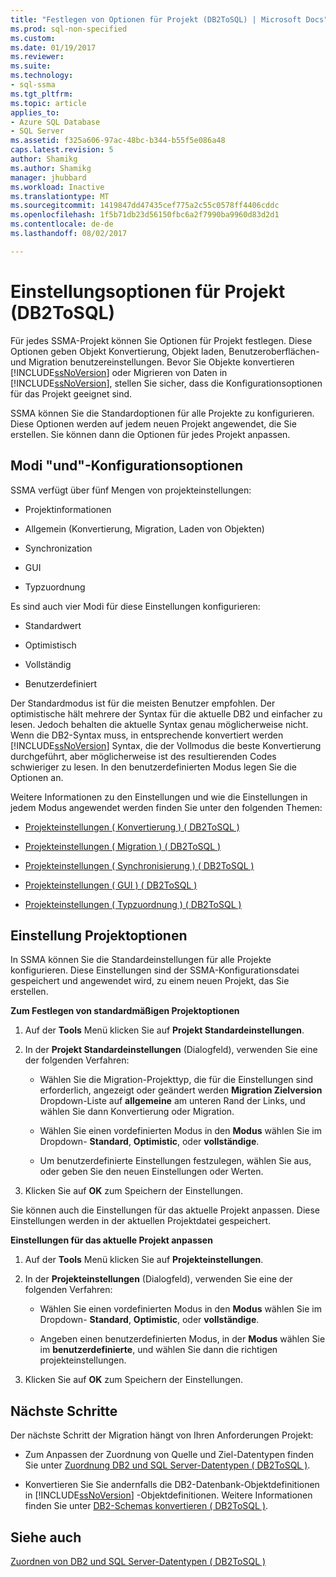 ```yaml
---
title: "Festlegen von Optionen für Projekt (DB2ToSQL) | Microsoft Docs"
ms.prod: sql-non-specified
ms.custom: 
ms.date: 01/19/2017
ms.reviewer: 
ms.suite: 
ms.technology:
- sql-ssma
ms.tgt_pltfrm: 
ms.topic: article
applies_to:
- Azure SQL Database
- SQL Server
ms.assetid: f325a606-97ac-48bc-b344-b55f5e086a48
caps.latest.revision: 5
author: Shamikg
ms.author: Shamikg
manager: jhubbard
ms.workload: Inactive
ms.translationtype: MT
ms.sourcegitcommit: 1419847dd47435cef775a2c55c0578ff4406cddc
ms.openlocfilehash: 1f5b71db23d56150fbc6a2f7990ba9960d83d2d1
ms.contentlocale: de-de
ms.lasthandoff: 08/02/2017

---
```

# <a name="setting-project-options-db2tosql"></a>Einstellungsoptionen für Projekt (DB2ToSQL)
Für jedes SSMA-Projekt können Sie Optionen für Projekt festlegen. Diese Optionen geben Objekt Konvertierung, Objekt laden, Benutzeroberflächen- und Migration benutzereinstellungen. Bevor Sie Objekte konvertieren [!INCLUDE[ssNoVersion](../../includes/ssnoversion_md.md)] oder Migrieren von Daten in [!INCLUDE[ssNoVersion](../../includes/ssnoversion_md.md)], stellen Sie sicher, dass die Konfigurationsoptionen für das Projekt geeignet sind.  
  
SSMA können Sie die Standardoptionen für alle Projekte zu konfigurieren. Diese Optionen werden auf jedem neuen Projekt angewendet, die Sie erstellen. Sie können dann die Optionen für jedes Projekt anpassen.  
  
## <a name="configuration-options-and-modes"></a>Modi "und"-Konfigurationsoptionen  
SSMA verfügt über fünf Mengen von projekteinstellungen:  
  
-   Projektinformationen  
  
-   Allgemein (Konvertierung, Migration, Laden von Objekten)  
  
-   Synchronization  
  
-   GUI  
  
-   Typzuordnung  
  
Es sind auch vier Modi für diese Einstellungen konfigurieren:  
  
-   Standardwert  
  
-   Optimistisch  
  
-   Vollständig  
  
-   Benutzerdefiniert  
  
Der Standardmodus ist für die meisten Benutzer empfohlen. Der optimistische hält mehrere der Syntax für die aktuelle DB2 und einfacher zu lesen. Jedoch behalten die aktuelle Syntax genau möglicherweise nicht. Wenn die DB2-Syntax muss, in entsprechende konvertiert werden [!INCLUDE[ssNoVersion](../../includes/ssnoversion_md.md)] Syntax, die der Vollmodus die beste Konvertierung durchgeführt, aber möglicherweise ist des resultierenden Codes schwieriger zu lesen. In den benutzerdefinierten Modus legen Sie die Optionen an.  
  
Weitere Informationen zu den Einstellungen und wie die Einstellungen in jedem Modus angewendet werden finden Sie unter den folgenden Themen:  
  
-   [Projekteinstellungen &#40; Konvertierung &#41; &#40; DB2ToSQL &#41;](../../ssma/db2/project-settings-conversion-db2tosql.md)  
  
-   [Projekteinstellungen &#40; Migration &#41; &#40; DB2ToSQL &#41;](../../ssma/db2/project-settings-migration-db2tosql.md)  
  
-   [Projekteinstellungen &#40; Synchronisierung &#41; &#40; DB2ToSQL &#41;](../../ssma/db2/project-settings-synchronization-db2tosql.md)  
  
-   [Projekteinstellungen &#40; GUI &#41; &#40; DB2ToSQL &#41;](../../ssma/db2/project-settings-gui-db2tosql.md)  
  
-   [Projekteinstellungen &#40; Typzuordnung &#41; &#40; DB2ToSQL &#41;](../../ssma/db2/project-settings-type-mapping-db2tosql.md)  
  
## <a name="setting-project-options"></a>Einstellung Projektoptionen  
In SSMA können Sie die Standardeinstellungen für alle Projekte konfigurieren. Diese Einstellungen sind der SSMA-Konfigurationsdatei gespeichert und angewendet wird, zu einem neuen Projekt, das Sie erstellen.  
  
**Zum Festlegen von standardmäßigen Projektoptionen**  
  
1.  Auf der **Tools** Menü klicken Sie auf **Projekt Standardeinstellungen**.  
  
2.  In der **Projekt Standardeinstellungen** (Dialogfeld), verwenden Sie eine der folgenden Verfahren:  
  
    -   Wählen Sie die Migration-Projekttyp, die für die Einstellungen sind erforderlich, angezeigt oder geändert werden **Migration Zielversion** Dropdown-Liste auf **allgemeine** am unteren Rand der Links, und wählen Sie dann Konvertierung oder Migration.  
  
    -   Wählen Sie einen vordefinierten Modus in den **Modus** wählen Sie im Dropdown- **Standard**, **Optimistic**, oder **vollständige**.  
  
    -   Um benutzerdefinierte Einstellungen festzulegen, wählen Sie aus, oder geben Sie den neuen Einstellungen oder Werten.  
  
3.  Klicken Sie auf **OK** zum Speichern der Einstellungen.  
  
Sie können auch die Einstellungen für das aktuelle Projekt anpassen. Diese Einstellungen werden in der aktuellen Projektdatei gespeichert.  
  
**Einstellungen für das aktuelle Projekt anpassen**  
  
1.  Auf der **Tools** Menü klicken Sie auf **Projekteinstellungen**.  
  
2.  In der **Projekteinstellungen** (Dialogfeld), verwenden Sie eine der folgenden Verfahren:  
  
    -   Wählen Sie einen vordefinierten Modus in den **Modus** wählen Sie im Dropdown- **Standard**, **Optimistic**, oder **vollständige**.  
  
    -   Angeben einen benutzerdefinierten Modus, in der **Modus** wählen Sie im **benutzerdefinierte**, und wählen Sie dann die richtigen projekteinstellungen.  
  
3.  Klicken Sie auf **OK** zum Speichern der Einstellungen.  
  
## <a name="next-steps"></a>Nächste Schritte  
Der nächste Schritt der Migration hängt von Ihren Anforderungen Projekt:  
  
-   Zum Anpassen der Zuordnung von Quelle und Ziel-Datentypen finden Sie unter [Zuordnung DB2 und SQL Server-Datentypen &#40; DB2ToSQL &#41;](../../ssma/db2/mapping-db2-and-sql-server-data-types-db2tosql.md).  
  
-   Konvertieren Sie Sie andernfalls die DB2-Datenbank-Objektdefinitionen in [!INCLUDE[ssNoVersion](../../includes/ssnoversion_md.md)] -Objektdefinitionen. Weitere Informationen finden Sie unter [DB2-Schemas konvertieren &#40; DB2ToSQL &#41;](../../ssma/db2/converting-db2-schemas-db2tosql.md).  
  
## <a name="see-also"></a>Siehe auch  
[Zuordnen von DB2 und SQL Server-Datentypen &#40; DB2ToSQL &#41;](../../ssma/db2/mapping-db2-and-sql-server-data-types-db2tosql.md)  
  

